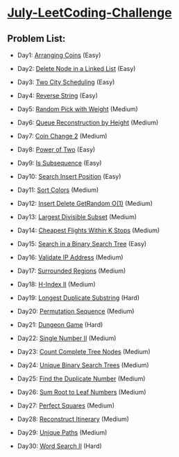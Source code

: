 # [July-LeetCoding-Challenge](https://leetcode.com/explore/challenge/card/july-leetcoding-challenge/)
## Problem List:
- Day1: [Arranging Coins](https://leetcode.com/problems/arranging-coins/) (Easy)


- Day2: [Delete Node in a Linked List](https://leetcode.com/problems/delete-node-in-a-linked-list/) (Easy)
- Day3: [Two City Scheduling](https://leetcode.com/problems/two-city-scheduling/) (Easy)
- Day4: [Reverse String](https://leetcode.com/problems/reverse-string/) (Easy)
- Day5: [Random Pick with Weight](https://leetcode.com/problems/random-pick-with-weight/) (Medium)
- Day6: [Queue Reconstruction by Height](https://leetcode.com/problems/queue-reconstruction-by-height/) (Medium)
- Day7: [Coin Change 2](https://leetcode.com/problems/coin-change-2/) (Medium)
- Day8: [Power of Two](https://leetcode.com/problems/power-of-two/) (Easy)
- Day9: [Is Subsequence](https://leetcode.com/problems/is-subsequence/) (Easy)
- Day10: [Search Insert Position](https://leetcode.com/problems/search-insert-position/) (Easy)
- Day11: [Sort Colors](https://leetcode.com/problems/sort-colors/) (Medium)
- Day12: [Insert Delete GetRandom O(1)](https://leetcode.com/problems/insert-delete-getrandom-o1/) (Medium)
- Day13: [Largest Divisible Subset](https://leetcode.com/problems/largest-divisible-subset/) (Medium)
- Day14: [Cheapest Flights Within K Stops](https://leetcode.com/problems/cheapest-flights-within-k-stops/) (Medium)
- Day15: [Search in a Binary Search Tree](https://leetcode.com/problems/search-in-a-binary-search-tree/) (Easy)
- Day16: [Validate IP Address](https://leetcode.com/problems/validate-ip-address/) (Medium)
- Day17: [Surrounded Regions](https://leetcode.com/problems/surrounded-regions/) (Medium)
- Day18: [H-Index II](https://leetcode.com/problems/h-index-ii/) (Medium)
- Day19: [Longest Duplicate Substring](https://leetcode.com/problems/longest-duplicate-substring/) (Hard)
- Day20: [Permutation Sequence](https://leetcode.com/problems/permutation-sequence/) (Medium)
- Day21: [Dungeon Game](https://leetcode.com/problems/dungeon-game/) (Hard)
- Day22: [Single Number II](https://leetcode.com/problems/single-number-ii/) (Medium)
- Day23: [Count Complete Tree Nodes](https://leetcode.com/problems/count-complete-tree-nodes/) (Medium)
- Day24: [Unique Binary Search Trees](https://leetcode.com/problems/unique-binary-search-trees/) (Medium)
- Day25: [Find the Duplicate Number](https://leetcode.com/problems/find-the-duplicate-number/) (Medium)
- Day26: [Sum Root to Leaf Numbers](https://leetcode.com/problems/sum-root-to-leaf-numbers/) (Medium)
- Day27: [Perfect Squares](https://leetcode.com/problems/perfect-squares/) (Medium)
- Day28: [Reconstruct Itinerary](https://leetcode.com/problems/reconstruct-itinerary/) (Medium)
- Day29: [Unique Paths](https://leetcode.com/problems/unique-paths/) (Medium)
- Day30: [Word Search II](https://leetcode.com/problems/word-search-ii/) (Hard)
